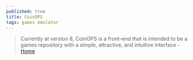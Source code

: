 ```yaml
---
published: true
title: CoinOPS
tags: games emulator
---
```

> Currently at version 8, CoinOPS is a front-end that is intended to be a games repository with a simple, attractive, and intuitive interface - [Home](https://www.tapatalk.com/groups/coinopsproject/site-faq-and-welcome-t4623.html)

